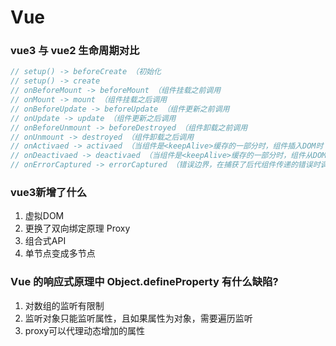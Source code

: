 # Vue
### vue3 与 vue2 生命周期对比
```js
// setup() -> beforeCreate （初始化
// setup() -> create
// onBeforeMount -> beforeMount （组件挂载之前调用
// onMount -> mount （组件挂载之后调用
// onBeforeUpdate -> beforeUpdate （组件更新之前调用
// onUpdate -> update （组件更新之后调用
// onBeforeUnmount -> beforeDestroyed （组件卸载之前调用
// onUnmount -> destroyed （组件卸载之后调用
// onActivaed -> activaed （当组件是<keepAlive>缓存的一部分时，组件插入DOM时
// onDeactivaed -> deactivaed （当组件是<keepAlive>缓存的一部分时，组件从DOM移除时
// onErrorCaptured -> errorCaptured （错误边界，在捕获了后代组件传递的错误时调用
```
### vue3新增了什么
1. 虚拟DOM
2. 更换了双向绑定原理 Proxy
3. 组合式API
4. 单节点变成多节点
		
### Vue 的响应式原理中 Object.defineProperty 有什么缺陷?
1. 对数组的监听有限制
2. 监听对象只能监听属性，且如果属性为对象，需要遍历监听
3. proxy可以代理动态增加的属性